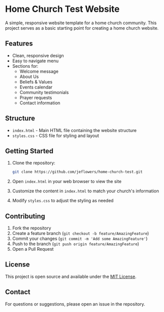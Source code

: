# Home Church Test Website

A simple, responsive website template for a home church community. This project serves as a basic starting point for creating a home church website.

## Features

- Clean, responsive design
- Easy to navigate menu
- Sections for:
  - Welcome message
  - About Us
  - Beliefs & Values
  - Events calendar
  - Community testimonials
  - Prayer requests
  - Contact information

## Structure

- `index.html` - Main HTML file containing the website structure
- `styles.css` - CSS file for styling and layout

## Getting Started

1. Clone the repository:
   ```bash
   git clone https://github.com/jeflowers/home-church-test.git
   ```

2. Open `index.html` in your web browser to view the site

3. Customize the content in `index.html` to match your church's information

4. Modify `styles.css` to adjust the styling as needed

## Contributing

1. Fork the repository
2. Create a feature branch (`git checkout -b feature/AmazingFeature`)
3. Commit your changes (`git commit -m 'Add some AmazingFeature'`)
4. Push to the branch (`git push origin feature/AmazingFeature`)
5. Open a Pull Request

## License

This project is open source and available under the [MIT License](LICENSE).

## Contact

For questions or suggestions, please open an issue in the repository.
